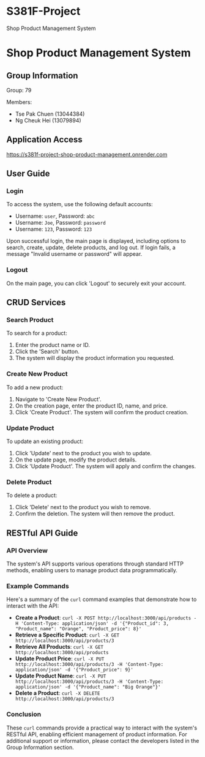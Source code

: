 # S381F-Project
Shop Product Management System


# Shop Product Management System

## Group Information
Group: 79

Members:
- Tse Pak Chuen (13044384)
- Ng Cheuk Hei (13079894)

## Application Access
https://s381f-project-shop-product-management.onrender.com

## User Guide

### Login
To access the system, use the following default accounts:
- Username: `user`, Password: `abc`
- Username: `Joe`, Password: `password`
- Username: `123`, Password: `123`

Upon successful login, the main page is displayed, including options to search, create, update, delete products, and log out. If login fails, a message "Invalid username or password" will appear.

### Logout
On the main page, you can click 'Logout' to securely exit your account.

## CRUD Services

### Search Product
To search for a product:
1. Enter the product name or ID.
2. Click the 'Search' button.
3. The system will display the product information you requested.

### Create New Product
To add a new product:
1. Navigate to 'Create New Product'.
2. On the creation page, enter the product ID, name, and price.
3. Click 'Create Product'. The system will confirm the product creation.

### Update Product
To update an existing product:
1. Click 'Update' next to the product you wish to update.
2. On the update page, modify the product details.
3. Click 'Update Product'. The system will apply and confirm the changes.

### Delete Product
To delete a product:
1. Click 'Delete' next to the product you wish to remove.
2. Confirm the deletion. The system will then remove the product.

## RESTful API Guide

### API Overview
The system's API supports various operations through standard HTTP methods, enabling users to manage product data programmatically.

### Example Commands
Here's a summary of the `curl` command examples that demonstrate how to interact with the API:

- **Create a Product**: `curl -X POST http://localhost:3000/api/products -H 'Content-Type: application/json' -d '{"Product_id": 3, "Product_name": "Orange", "Product_price": 8}'`
- **Retrieve a Specific Product**: `curl -X GET http://localhost:3000/api/products/3`
- **Retrieve All Products**: `curl -X GET http://localhost:3000/api/products`
- **Update Product Price**: `curl -X PUT http://localhost:3000/api/products/3 -H 'Content-Type: application/json' -d '{"Product_price": 9}'`
- **Update Product Name**: `curl -X PUT http://localhost:3000/api/products/3 -H 'Content-Type: application/json' -d '{"Product_name": "Big Orange"}'`
- **Delete a Product**: `curl -X DELETE http://localhost:3000/api/products/3`

### Conclusion
These `curl` commands provide a practical way to interact with the system's RESTful API, enabling efficient management of product information. For additional support or information, please contact the developers listed in the Group Information section.
